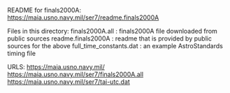 README for finals2000A:
https://maia.usno.navy.mil/ser7/readme.finals2000A

Files in this directory:
    finals2000A.all : finals2000A file downloaded from public sources
    readme.finals2000A : readme that is provided by public sources for the above
    full_time_constants.dat : an example AstroStandards timing file

URLS:
    https://maia.usno.navy.mil/
    https://maia.usno.navy.mil/ser7/finals2000A.all
    https://maia.usno.navy.mil/ser7/tai-utc.dat
